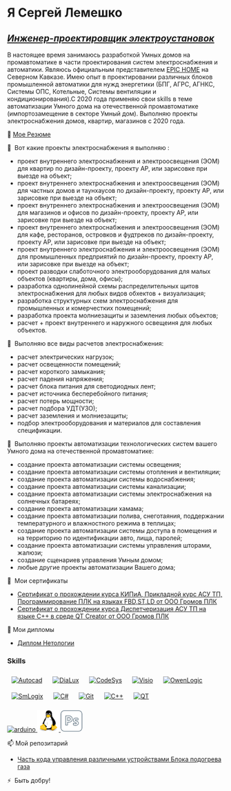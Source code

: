 [](https://user-images.githubusercontent.com/18350557/176309783-0785949b-9127-417c-8b55-ab5a4333674e.gif)Я Сергей Лемешко
======================================================================================================================================

 [*Инженер-проектировщик электроустановок*](https://docs.google.com/document/d/1T4WgWlsxFniLtcxtX0Rs9EWtpif1Fs150QYMqhiBC0o/edit)
---------------------

В настоящее время занимаюсь разработкой Умных домов на промавтоматике в части проектирования систем электроснабжения и автоматики. Являюсь официальным представителем [EPIC HOME](https://epic-home.ru/) на Северном Кавказе.  Имею опыт в проектировании различных блоков промышленной автоматики для нужд энергетики (БПГ, АГРС, АГНКС, Системы ОПС, Котельные, Системы вентиляции и кондиционирования).С 2020 года применяю свои skills в теме автоматизации Умного дома на отечественной промавтоматике (импортозамещение в секторе Умный дом). Выполняю  проекты  электроснабжения домов, квартир, магазинов с 2020 года.

🔭 [Мое Резюме](https://docs.google.com/document/d/1T4WgWlsxFniLtcxtX0Rs9EWtpif1Fs150QYMqhiBC0o/edit)

🚀  Вот какие проекты электроснабжения я выполняю :
*  проект внутреннего электроснабжения и электроосвещения (ЭОМ) для квартир по дизайн-проекту, проекту АР, или зарисовке при выезде на объект;
*  проект внутреннего электроснабжения и электроосвещения (ЭОМ) для частных домов и таунхаусов по дизайн-проекту, проекту АР, или зарисовке при выезде на объект;
*  проект внутреннего электроснабжения и электроосвещения (ЭОМ) для магазинов и офисов по дизайн-проекту, проекту АР, или зарисовке при выезде на объект;
*  проект внутреннего электроснабжения и электроосвещения (ЭОМ) для кафе, ресторанов, островков и фудтреков по дизайн-проекту, проекту АР, или зарисовке при выезде на объект;
*  проект внутреннего электроснабжения и электроосвещения (ЭОМ) для промышленных предприятий по дизайн-проекту, проекту АР, или зарисовке при выезде на объект;
*  проект разводки слаботочного электрооборудования для малых объектов (квартиры, дома, офисы);
*  разработка однолинейной схемы распределительных щитов электроснабжения для любых видов обхектов + визуализация;
*  разработка структурных схем электроснабжения для промышленных и комерчестких помещений;
*  разработка проекта молниезащиты и заземления любых объектов;
*  расчет + проект внутреннего и наружного освещеиня для любых объектов.
  
🚀  Выполняю все виды расчетов электроснабжения:
*  расчет электрических нагрузок;
*  расчет освещенности помещений;
*  расчет короткого замыкания;
*  расчет падения напряжения;
*  расчет блока питания для светодиодных лент;
*  расчет источника бесперебойного питания;
*  расчет потерь мощности;
*  расчет подбора УДТ(УЗО);
*  расчет заземления и молниезащиты;
*  подбор электрооборудования и материалов для составления спецификации.

🚀  Выполняю проекты автоматизации технологических систем вашего Умного дома на отечественной промавтоматике:
*  создание проекта автоматизации системы освещения;
*  создание проекта автоматизации системы отопления и вентиляции;
*  создание проекта автоматизации системы водоснабжения;
*  создание проекта автоматизации системы канализации;
*  создание проекта автоматизации системы электроснабжения на солнечных батареях;
*  создание проекта автоматизации хамама;
*  создание проекта автоматизации полива, снеготаяния, поддержании температурного и влажностного режима в теплицах;
*  создание проекта автоматизации системы доступа в помещения и на территорию по идентификации авто, лища, паролей;
*  создание проекта автоматизации системы управления шторами, жалюзи;
*  создание сщенариев управления Умным домом;
*  любые другие проекты автоматизации Вашего дома;


🧠   Мои сертификаты
*   [Сертификат о прохождении курса КИПиА, Прикладной курс АСУ ТП, Программирование ПЛК на языках FBD,ST,LD от ООО Громов ПЛК ](https://drive.google.com/file/d/1bclNVy261MJdnJPbyduJvOFQgEGpjCkQ/view?usp=sharing)
*    [Сертификат о прохождении курса Диспетчеризация АСУ ТП на языке С++  в среде QT Creator от ООО Громов ПЛК ](https://drive.google.com/file/d/1TXdzSVplytiDJ6B0xG2N5dJUmHJ98wGf/view?usp=sharing)


🤝 Мои дипломы
*   [Диплом Нетологии](https://drive.google.com/file/d/1qvJKvS-tDPiIXUygMa54Vg2B8f1YRd_4/view?usp=sharing)

### Skills
<p align="left">  
 <a href="https://www.autodesk.com/products/autocad/" target="_blank"><img style="margin: 10px" src="https://clipground.com/images/autocad-logo-png-13.png" alt="Autocad" height="50" /></a> 
 <a href="https://www.dialux.com/" target="_blank"><img style="margin: 10px" src="https://lh3.ggpht.com/i4EGn-x0r6p2fanXNXNo_kt-4QDnwu_s6ofqmEN2kymYSTp2FCE9MM_SA6smpqPgRYpy" alt="DiaLux" height="50" /></a> 
 <a href="https://www.codesys.com/" target="_blank"><img style="margin: 10px" src="http://softmc.servotronix.com/img_auth.php/5/51/Codesys_Logo.svg.png" alt="CodeSys" height="50" /></a>  
  <a href="https://www.microsoft.com/ru-ru/microsoft-365/visio/flowchart-software" target="_blank"><img style="margin: 10px" src="https://keypc.ru/assets/images/products/67/visio.jpg" alt="Visio" height="50" /></a>  
 <a href="https://owen.ru/product/sreda_programmirovaniya_owen_logic" target="_blank"><img style="margin: 10px" src="https://owen.ru/uploads/150/logo_logic.png" alt="OwenLogic" height="50" /></a> 
 <a href="https://segnetics.com/ru/smlogix" target="_blank"><img style="margin: 10px" src="https://megakip.by/segnetics/img/smlogix.png" alt="SmLogix" height="50" /></a>  
<a href="https://docs.microsoft.com/en-us/dotnet/csharp/" target="_blank"><img style="margin: 10px" src="https://profilinator.rishav.dev/skills-assets/csharp-original.svg" alt="C#" height="50" /></a>  
<a href="https://github.com/" target="_blank"><img style="margin: 10px" src="https://profilinator.rishav.dev/skills-assets/git-scm-icon.svg" alt="Git" height="50" /></a>  
<a href="https://www.cplusplus.com/" target="_blank"><img style="margin: 10px" src="https://profilinator.rishav.dev/skills-assets/cplusplus-original.svg" alt="C++" height="50" /></a>  
<a href="https://www.qt.io/product/development-tools" target="_blank"><img style="margin: 10px" src="https://coursecouponclub.com/wp-content/uploads/2021/03/3899854_1edc_3-2048x1152.jpg" alt="QT" height="50" /></a> 

<a href="https://www.arduino.cc/" target="_blank" rel="noreferrer"> <img src="https://cdn.worldvectorlogo.com/logos/arduino-1.svg" alt="arduino" width="50" height="50"/> </a> 
<a href="https://www.linux.org/" target="_blank" rel="noreferrer"> <img src="https://raw.githubusercontent.com/devicons/devicon/master/icons/linux/linux-original.svg" alt="linux" width="50" height="50"/> </a> 
<a href="https://www.photoshop.com/en" target="_blank" rel="noreferrer"> <img src="https://raw.githubusercontent.com/devicons/devicon/master/icons/photoshop/photoshop-line.svg" alt="photoshop" width="50" height="50"/> </a> </p>

</p>

📫 Мой репозитарий
*  [Часть кода управления различными устройствами  Блока подогрева газа ](https://github.com/SergeyL1L/BPG)


⚡  Быть добру!

<!---
SergeyLSI/SergeyLSI is a ✨ special ✨ repository because its `README.md` (this file) appears on your GitHub profile.
You can click the Preview link to take a look at your changes.
--->
